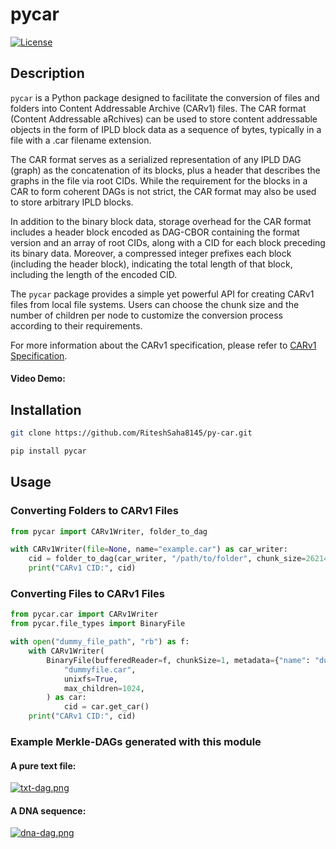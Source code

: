 # pycar

[![License](https://img.shields.io/badge/License-MIT-blue.svg)](https://opensource.org/licenses/MIT)

## Description

`pycar` is a Python package designed to facilitate the conversion of files and folders into Content Addressable Archive (CARv1) files. The CAR format (Content Addressable aRchives) can be used to store content addressable objects in the form of IPLD block data as a sequence of bytes, typically in a file with a .car filename extension.

The CAR format serves as a serialized representation of any IPLD DAG (graph) as the concatenation of its blocks, plus a header that describes the graphs in the file via root CIDs. While the requirement for the blocks in a CAR to form coherent DAGs is not strict, the CAR format may also be used to store arbitrary IPLD blocks.

In addition to the binary block data, storage overhead for the CAR format includes a header block encoded as DAG-CBOR containing the format version and an array of root CIDs, along with a CID for each block preceding its binary data. Moreover, a compressed integer prefixes each block (including the header block), indicating the total length of that block, including the length of the encoded CID.

The `pycar` package provides a simple yet powerful API for creating CARv1 files from local file systems. Users can choose the chunk size and the number of children per node to customize the conversion process according to their requirements.

For more information about the CARv1 specification, please refer to [CARv1 Specification](https://ipld.io/specs/codecs/car/).

#### Video Demo:


## Installation
```bash
git clone https://github.com/RiteshSaha8145/py-car.git

pip install pycar
```

## Usage

### Converting Folders to CARv1 Files
```python
from pycar import CARv1Writer, folder_to_dag

with CARv1Writer(file=None, name="example.car") as car_writer:
    cid = folder_to_dag(car_writer, "/path/to/folder", chunk_size=262144)
    print("CARv1 CID:", cid)
```

### Converting Files to CARv1 Files
```python
from pycar.car import CARv1Writer
from pycar.file_types import BinaryFile

with open("dummy_file_path", "rb") as f:
    with CARv1Writer(
        BinaryFile(bufferedReader=f, chunkSize=1, metadata={"name": "dummyfile"}),
            "dummyfile.car",
            unixfs=True,
            max_children=1024,
        ) as car:
            cid = car.get_car()
    print("CARv1 CID:", cid)
```

### Example Merkle-DAGs generated with this module

#### A pure text file:
[![txt-dag.png](https://i.postimg.cc/fLNFWQD0/txt-dag.png)](https://postimg.cc/PLSKKcLt)

#### A DNA sequence:
[![dna-dag.png](https://i.postimg.cc/t4LR5JNQ/dna-dag.png)](https://postimg.cc/rDNLy8HQ)
